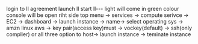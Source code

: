 login to ll
agreement
launch ll
start ll--- light will come in green colour
console will be open
riht side top menu -> services -> compute serivce -> EC2 -> dashboard -> launch instance -> name-> select operating sys -> amzn linux aws -> key pair(access key)must -> vockey(default) -> ssh(only complier) or all three option to host-> launch instance -> teminate instance
